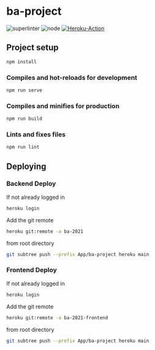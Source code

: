 # ba-project

![superlinter](https://github.com/leandergebhardti8/ba-2021/actions/workflows/superlinter.yml/badge.svg)
![node](https://github.com/leandergebhardti8/ba-2021/actions/workflows/node.yml/badge.svg)
[![Heroku-Action](https://github.com/leandergebhardti8/ba-2021/actions/workflows/heroku_deploy.yml/badge.svg)](https://github.com/leandergebhardti8/ba-2021/actions/workflows/heroku_deploy.yml)

## Project setup
```bash
npm install
```

### Compiles and hot-reloads for development
```bash
npm run serve
```

### Compiles and minifies for production
```bash
npm run build
```

### Lints and fixes files
```bash
npm run lint
```

## Deploying
### Backend Deploy
If not already logged in
```bash
heroku login
```
Add the git remote
```bash
heroku git:remote -a ba-2021
```
from root directory
```bash
git subtree push --prefix App/ba-project heroku main
```
### Frontend Deploy
If not already logged in
```bash
heroku login
```
Add the git remote
```bash
heroku git:remote -a ba-2021-frontend
```
from root directory
```bash
git subtree push --prefix App/ba-project heroku main
```
